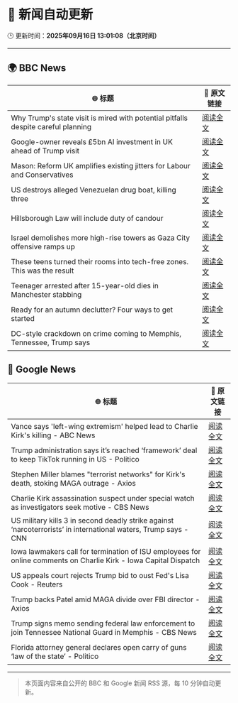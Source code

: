 # 🧠 新闻自动更新

🕒 更新时间：**2025年09月16日 13:01:08（北京时间）**

---

## 🌍 BBC News

| 🌐 标题 | 🔗 原文链接 |
|--------|-------------|
| Why Trump's state visit is mired with potential pitfalls despite careful planning | [阅读全文](https://www.bbc.com/news/articles/c4gw25w9841o?at_medium=RSS&at_campaign=rss) |
| Google-owner reveals £5bn AI investment in UK ahead of Trump visit | [阅读全文](https://www.bbc.com/news/articles/crmek723dz9o?at_medium=RSS&at_campaign=rss) |
| Mason: Reform UK amplifies existing jitters for Labour and Conservatives | [阅读全文](https://www.bbc.com/news/articles/cj4y2ejlpdjo?at_medium=RSS&at_campaign=rss) |
| US destroys alleged Venezuelan drug boat, killing three | [阅读全文](https://www.bbc.com/news/articles/cx2jel4gyezo?at_medium=RSS&at_campaign=rss) |
| Hillsborough Law will include duty of candour | [阅读全文](https://www.bbc.com/news/articles/czrpvrrrmj2o?at_medium=RSS&at_campaign=rss) |
| Israel demolishes more high-rise towers as Gaza City offensive ramps up | [阅读全文](https://www.bbc.com/news/videos/cr5q8mj6nrvo?at_medium=RSS&at_campaign=rss) |
| These teens turned their rooms into tech-free zones. This was the result | [阅读全文](https://www.bbc.com/news/articles/c1lelqg0jy3o?at_medium=RSS&at_campaign=rss) |
| Teenager arrested after 15-year-old dies in Manchester stabbing | [阅读全文](https://www.bbc.com/news/articles/ce3y9v8e7eqo?at_medium=RSS&at_campaign=rss) |
| Ready for an autumn declutter? Four ways to get started | [阅读全文](https://www.bbc.com/news/articles/ckgen8pkgjjo?at_medium=RSS&at_campaign=rss) |
| DC-style crackdown on crime coming to Memphis, Tennessee, Trump says | [阅读全文](https://www.bbc.com/news/articles/c9dxqe3xnv0o?at_medium=RSS&at_campaign=rss) |

## 📰 Google News

| 🌐 标题 | 🔗 原文链接 |
|--------|-------------|
| Vance says 'left-wing extremism' helped lead to Charlie Kirk's killing - ABC News | [阅读全文](https://news.google.com/rss/articles/CBMipAFBVV95cUxNTHMtZUVmc25TdWtYaFZwaTk4UmM4NTVueXZzN3lWMFJ0VUVydFpFWDdoeDFpejZCaGxhbW54RnpuNHFoSHotaEFZT1h5eUNDTldPT29CYlBndlR2QU1IX2g2WXF0ZHJWTVVPbjY1aDhXendrc2VxZkxfdVBmSkNNcTBLVEpSNHFqeldlbG14dFoyRjhIVmx0bjhvZGdjeWFpM242b9IBqgFBVV95cUxQVk9IN1BMaUE3RHZQV2ZJMzZURVBrU1ZjN2dpM25MQkgzMkJYeU5VMjlKM0F4OWoxcElmTWIzeTZtbTZnQlVpUXpxTjJzNWozV19MNkJncGMydW45R0hWTUZsd09BOXM2VTRwLXcxQ1V1eVRUUC1LcE5VekxySnU5aXB3b2I3RDhSVTZEbUFIck1nNjlMOFFlV2JleWM3bjNYNWhrQnN5NWJBdw?oc=5) |
| Trump administration says it’s reached ‘framework’ deal to keep TikTok running in US - Politico | [阅读全文](https://news.google.com/rss/articles/CBMifkFVX3lxTFBLTF9MTU85Tm1ZalVZRGpua1JHcTBIS1BTNFFXUnN0bWVwa20xdDBEVFBmSldNVy0zcVczSTc3UlVHandmNmxpSWlGOTIzV2Vla2FKSUlqRXpTWWNOUHcyUUFYWjNYRm5leHVUMnNRczA0bVJPaVhyQ0dOOXppZw?oc=5) |
| Stephen Miller blames "terrorist networks" for Kirk's death, stoking MAGA outrage - Axios | [阅读全文](https://news.google.com/rss/articles/CBMimwFBVV95cUxQb1RiaVpxdEFXTUtMejI1MWR4bzI5ZkNkOWZZbzlxZjVtZXpkcWR1XzVHRWdmQTV2LThSMk1fVWdsdzMwMkRDM1djRm9EQi1WZkRWMUlPcGQxaUJLRTZ5QnFQUk53d1VGTmwySTB6Y1V6YUJxdTRfVWJoUDFNOEFuNTBwNDRGVXIyV2k3V1JFdk9xWUg1OTVNdnQwSQ?oc=5) |
| Charlie Kirk assassination suspect under special watch as investigators seek motive - CBS News | [阅读全文](https://news.google.com/rss/articles/CBMie0FVX3lxTE45eGdrMHE5cXpvTU5rNUlWaW8ycG1hTVVTSEtITmgzelBoSWdEWlBaTzZMelE3TDJfSHdJelVwdG00Q25IcmdhS0pobE0yTE9vaV82eUM1RHRsTmxwcEFnUWk5WlZkcUpBdk1KSjRHRXF3T0dxSnJtY2VnSdIBgAFBVV95cUxOM0QxekFSbkc0QWkzZmc2VTJBVXgzN2JBM2pWVHJEdktCUG1fR3NiaVQ2S3IxSmYzLVBMNmhIOEczNkVYUF81bGQ1UkJ2OWZ4T1J4QTdaS1E4c2pwYVJvQjJnVlgyTkM1XzVUV0ZiTmtCMHU0ZWNNYXBYWXVBZllQeA?oc=5) |
| US military kills 3 in second deadly strike against ‘narcoterrorists’ in international waters, Trump says - CNN | [阅读全文](https://news.google.com/rss/articles/CBMifkFVX3lxTE1PTlh0Umo3ZUhGb1NlZGlscnZwcHM5OGEwdUVtOVpaVUl4eVlJOG1hcW1UTHROaFRGcnF1bFZFT1ZmZzRlWXVWTi1YaW5DM3VKWWVDdUJZVG5WWHV3OTVMWTBUMkF1NDJ2eTBoMnpfdVNPQ2xNU2lrMXRydHdQdw?oc=5) |
| Iowa lawmakers call for termination of ISU employees for online comments on Charlie Kirk - Iowa Capital Dispatch | [阅读全文](https://news.google.com/rss/articles/CBMizAFBVV95cUxQVE1WVEp5S2ExOU9EeURiZW5TR1NTblNNMFM0UkZFQUctZ2RsYlByc0Z5aHhWS2ZLb29ER3Zmd2s4VE9YaktjeGRYZU5QOF8zdXJNYTZabUEzRDdOT2Vjc1laWGYzTTM0Ry1lbGk3eWRsSVdQSTh1V1JNRDRqbkRsNjNfMzRieFcyM0hGc1VnUE1qa2tyWWpKSUhrVURRMEQtX0Q5S295ekt2OVR5MVVMOGVyMmNIMVFuMWQtTE1rMWxQSUwtZi0yQ05wMWI?oc=5) |
| US appeals court rejects Trump bid to oust Fed's Lisa Cook - Reuters | [阅读全文](https://news.google.com/rss/articles/CBMiqwFBVV95cUxQTGNWckkyQkJOS2tZcnI5cGFWQVN0al9fU014Q29sV0lEZXptTUVTZVEzTDNQRjUxXzZNUHhvNXZjRlM5bzA5WEJzd0RZcU9OOG9PWmJacG0taXNSVGhsRHVSa3lQRThhaWpCX0dfNU95OXl1NGZKTlh3V2tnVmhIbE5MaXhMMjQwNWpRN0NjUnc2ZGRCcDlkTDBfWTBjMFR1S1NLeUlsZnhodFE?oc=5) |
| Trump backs Patel amid MAGA divide over FBI director - Axios | [阅读全文](https://news.google.com/rss/articles/CBMihwFBVV95cUxOLUdRU0xhQm54bUtkeVZrM01pRWZVM2syaHpvb0JkRXBJMDlBTm5DcE9QODU5UlB6eU1Rb2x1ai1Tdnc3WTAzQ2xZcjdKWklkWDhIYjZ4T3NlQ3pIV0lJOF9lS3ZxRENKdk0tZDJQVmVEblJfRzk0MEtqUGU2MEVLU00zY1ZzMVk?oc=5) |
| Trump signs memo sending federal law enforcement to join Tennessee National Guard in Memphis - CBS News | [阅读全文](https://news.google.com/rss/articles/CBMiggFBVV95cUxOOU1kV0pzXzhWMUp6SWZTRzMybkN6TUo2RV84TDJoT1paRHZZRFpnZWVUR0szNGZfdEhkWVFMeVZhU210ck9jX2MzTWpkOGxnQ3AtU2UxVmRpcGhHUW5VS1lkMkxOS0tYOXotZTZiWnFxTWNSY2tvZEt1YUVjcFlhZEpR0gGHAUFVX3lxTE9pUy1SQ3lXZ1JNMERZVjQ2WVRZemNRNDA3aEF4MnJ0QnBhYzJaanpkbVR3ajFDM25fQWIwajVGVEFIXzI2WUpzam9hbjB4NXJOTDlibmJnVFJGemxneWJfWFowYl8xX3l5QTk1WUc4RnJRVnpmVjlsS1EzSGtnZ1YyS0thR3pNVQ?oc=5) |
| Florida attorney general declares open carry of guns ‘law of the state’ - Politico | [阅读全文](https://news.google.com/rss/articles/CBMiuwFBVV95cUxQZmhHZURoT042VlgtNWJnSlF6SXh0bjRJNlp4eksyLWNfaGtiTmpjNzNPcmlBcGYtWUU1REFzc2I5NWw5YzRtdkxWYVpuR3FDRk9BYTdPX2pjWkZDeGM0LVhMM0RkcnZYbVBjOUlCempzWjlSV0lhX2FTYnBzS3E2Z1k5em4tVUdpanBBdlhmM1BKYm5TOVZJUngwNGRlcjdkRTZyRmc4bTdmUWNGY1p0eU1nWjZlTFpTUWE4?oc=5) |

---
> 本页面内容来自公开的 BBC 和 Google 新闻 RSS 源，每 10 分钟自动更新。